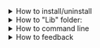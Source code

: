 <details>
<summary>
How to install/uninstall
</summary>

- Automatic method:

Installing:
1. Download [Config.exe](https://github.com/SunSerega/SAC/raw/master/Config.exe);
2. Place it in folder, you want SAC to be installed to;
3. Launch it, check all modules, you want to be installed, and press OK;
4. Restart your computer, for all icons and context menu shortcuts to be properly allocated.

Some space in ProgramFiles and in Registry would be used.\
Uninstalling would clear everything that was created when installing.

Uninstalling:
1. Download [Config.exe](https://github.com/SunSerega/SAC/raw/master/Config.exe) (skip first 2 if you still have it);
2. Place it in folder, you installed SAC to;
3. Launch it, uncheck all and press OK.
4. Restart your computer, for all icons and context menu shortcuts to be properly deleted.

If "Lib" folder is not empty - it would not be deleted when uninstalling.

---

- Manual method

Installing:
1. Download all modules you need:
	- [SAC.exe](http://github.com/SunSerega/SAC/raw/master/SAC.exe) - runs scripts;
	- [Editor.exe](http://github.com/SunSerega/SAC/raw/master/Editor.exe) - editor for scripts;
2. Create "Lib" folder, next to SAC.exe, if you want to have standard lib of scripts;

To start script it would need to be properly placed in "Lib" folder, or executed with SAC.exe via command line (Win+R), like this:\
"\*SAC_exe_Folder\*\SAC.exe" "\*ScriptFolder\*\\\*ScriptName\*.sac"\
If you want to start editor - you the same command, just replace "SAC.exe" with "Editor.exe".

Uninstalling:
1. Just delete everything you created when installing.

---

</details>

<details>
<summary>
How to "Lib" folder:
</summary>

"Lib" folder and it's subfolders must contain set of subfolders and/or script_folders (or be empty) to properly work.\
Script_folder is folder with file "main.sac" inside of it.\
Script_folder can also contain any other files.

---

</details>

<details>
<summary>
How to command line
</summary>

If you used automatic installing method - you could chose to install "Configured launch" module.\
If so - just press RMB on .sac file you want to execute and press "Configured launch".\
(remember, you need to restart computer for this button to be created)\
If not - open command line (press Win+R) and enter this string, replacing things in ** with proper names:\
"\*SAC_exe_Folder\*\SAC.exe" "\*ScriptFolder\*\\\*ScriptName\*.sac" "!conf".

If you want to know allowed command line agrs list - it is shown in Configured launch.\
Start it but just do not start the actual script.

---

</details>

<details>
<summary>
How to feedback
</summary>

Please, do Not put anything except issues and feature requests in issues.

For other types of feedback you can use:

[PABC.Net forum page of SAC](http://forum.mmcs.sfedu.ru/t/sac-scriptautoclicker/2607)\
My email: `latchenko3@yandex.ru`\
[My vk](https://vk.com/sun_serega)

---

</details>
